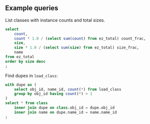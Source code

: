 ## Example queries

List classes with instance counts and total sizes.

```sql
select
    count,
    count * 1.0 / (select sum(count) from ez_total) count_frac,
    size,
    size * 1.0 / (select sum(size) from ez_total) size_frac,
    name
from ez_total
order by size desc
;
```

Find dupes in `load_class`:

```sql
with dupe as (
    select obj_id, name_id, count(*) from load_class
    group by obj_id having count(*) > 1
)
select * from class
    inner join dupe on class.obj_id = dupe.obj_id
    inner join name on dupe.name_id = name.name_id
;
```
